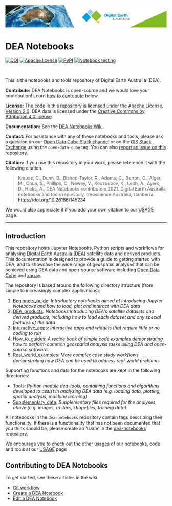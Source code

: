 <img src="Supplementary_data/dea_logo_wide.jpg" width="900" alt="Digital Earth Australia logo" />

# DEA Notebooks

[![DOI](https://img.shields.io/badge/DOI-10.26186/145234-0e7fbf.svg)](https://doi.org/10.26186/145234) [![Apache license](https://img.shields.io/badge/License-Apache%202.0-blue.svg)](https://opensource.org/licenses/Apache-2.0) [![PyPI](https://img.shields.io/pypi/v/dea-tools)](https://pypi.org/project/dea-tools/) [![Notebook testing](https://github.com/GeoscienceAustralia/dea-notebooks/actions/workflows/test_notebooks.yml/badge.svg?branch=develop)](https://github.com/GeoscienceAustralia/dea-notebooks/actions/workflows/test_notebooks.yml)

<br />

This is the notebooks and tools repository of Digital Earth Australia
(DEA).

**Contribute:** DEA Notebooks is open-source and we would love your contribution!
Learn [how to contribute](#contribute) below.

**License:** The code in this repository is licensed under the [Apache
License, Version 2.0](https://www.apache.org/licenses/LICENSE-2.0). DEA
data is licensed under the [Creative Commons by Attribution 4.0
license](https://creativecommons.org/licenses/by/4.0/).

**Documentation:** See the [DEA Notebooks
Wiki](https://github.com/GeoscienceAustralia/dea-notebooks/wiki).

**Contact:** For assistance with any of these notebooks and tools,
please ask a question on our [Open Data Cube Slack
channel](http://slack.opendatacube.org/) or on the [GIS Stack
Exchange](https://gis.stackexchange.com/questions/tagged/open-data-cube)
using the `open-data-cube` tag. You can also [report an issue on this
repository](https://github.com/GeoscienceAustralia/dea-notebooks/issues).

**Citation:** If you use this repository in your work, please reference
it with the following citation.

> Krause, C., Dunn, B., Bishop-Taylor, R., Adams, C., Burton, C., Alger,
> M., Chua, S., Phillips, C., Newey, V., Kouzoubov, K., Leith, A.,
> Ayers, D., Hicks, A., DEA Notebooks contributors 2021. Digital Earth
> Australia notebooks and tools repository. Geoscience Australia,
> Canberra. <https://doi.org/10.26186/145234>

We would also appreciate it if you add your own citation to our
[USAGE](https://github.com/GeoscienceAustralia/dea-notebooks/blob/stable/USAGE.rst)
page.

*****

## Introduction

This repository hosts Jupyter Notebooks, Python scripts and workflows
for analysing [Digital Earth Australia (DEA)](https://www.ga.gov.au/dea)
satellite data and derived products. This documentation is designed to
provide a guide to getting started with DEA, and to showcase the wide
range of geospatial analyses that can be achieved using DEA data and
open-source software including [Open Data
Cube](https://www.opendatacube.org/) and
[xarray](http://xarray.pydata.org/en/stable/).

The repository is based around the following directory structure (from
simple to increasingly complex applications):

1. [Beginners_guide](https://github.com/GeoscienceAustralia/dea-notebooks/tree/stable/Beginners_guide):
   *Introductory notebooks aimed at introducing Jupyter Notebooks and
   how to load, plot and interact with DEA data*
1. [DEA_products](https://github.com/GeoscienceAustralia/dea-notebooks/tree/stable/DEA_products):
   *Notebooks introducing DEA\'s satellite datasets and derived
   products, including how to load each dataset and any special
   features of the data*
1. [Interactive_apps](https://github.com/GeoscienceAustralia/dea-notebooks/tree/stable/Interactive_apps):
   *Interactive apps and widgets that require little or no coding to
   run*
1. [How_to_guides](https://github.com/GeoscienceAustralia/dea-notebooks/tree/stable/How_to_guides):
   *A recipe book of simple code examples demonstrating how to perform
   common geospatial analysis tasks using DEA and open-source software*
1. [Real_world_examples](https://github.com/GeoscienceAustralia/dea-notebooks/tree/stable/Real_world_examples):
   *More complex case study workflows demonstrating how DEA can be used
   to address real-world problems*

Supporting functions and data for the notebooks are kept in the
following directories:

-   [Tools](https://github.com/GeoscienceAustralia/dea-notebooks/tree/stable/Tools):
    *Python module dea-tools, containing functions and algorithms
    developed to assist in analysing DEA data (e.g. loading data,
    plotting, spatial analysis, machine learning)*
-   [Supplementary_data](https://github.com/GeoscienceAustralia/dea-notebooks/tree/stable/Supplementary_data):
    *Supplementary files required for the analyses above (e.g. images,
    rasters, shapefiles, training data)*

All notebooks in the `dea-notebooks` repository contain tags describing
their functionality. If there is a functionality that has not been
documented that you think should be, please create an \'Issue\' in the
[dea-notebooks
repository.](https://github.com/GeoscienceAustralia/dea-notebooks/issues)

We encourage you to check out the other usages of our notebooks, code
and tools at our
[USAGE](https://github.com/GeoscienceAustralia/dea-notebooks/blob/stable/USAGE.rst)
page

<span id="contribute"></span>

## Contributing to DEA Notebooks

To get started, see these articles in the wiki.

* [Git workflow](https://github.com/GeoscienceAustralia/dea-notebooks/wiki/Git-workflow)
* [Create a DEA Notebook](https://github.com/GeoscienceAustralia/dea-notebooks/wiki/Create-a-DEA-Notebook)
* [Edit a DEA Notebook](https://github.com/GeoscienceAustralia/dea-notebooks/wiki/Edit-a-DEA-Notebook)

